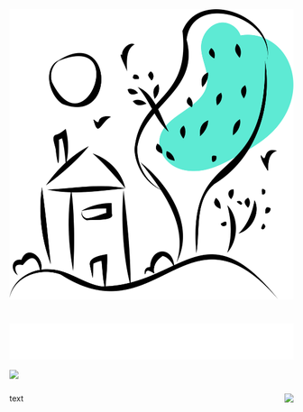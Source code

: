 <img src="https://raw.githubusercontent.com/kvyuaiss/kvyuaiss/main/craft.svg" />
<h1 align="left">
  <img src="https://raw.githubusercontent.com/kvyuaiss/kvyuaiss/main/header.svg" alt="hi" />
 <img src="https://skillicons.dev/icons?i=js,gcp,angular,ts,nextjs,nodejs,twitter,react,firebase,discord,cloudflare,bots,express,html,css,vscode,materialui,nginx,tailwind&perline=10" />
</h1>
<p align="right">
 <img align="right" src="https://lanyard-profile-readme.vercel.app/api/840040157851025440"></img>
</p>
text
